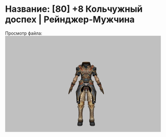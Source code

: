# Название: [80] +8 Кольчужный доспех | Рейнджер-Мужчина

Просмотр файла:
![p020002.png](p020002.png)